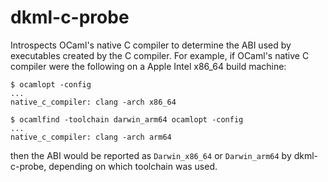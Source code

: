 # dkml-c-probe

Introspects OCaml's native C compiler to determine the ABI used by executables
created by the C compiler. For example, if OCaml's native C compiler were
the following on a Apple Intel x86_64 build machine:

```console
$ ocamlopt -config
...
native_c_compiler: clang -arch x86_64

$ ocamlfind -toolchain darwin_arm64 ocamlopt -config
...
native_c_compiler: clang -arch arm64
```

then the ABI would be reported as `Darwin_x86_64` or `Darwin_arm64`
by dkml-c-probe, depending on which toolchain was used.

